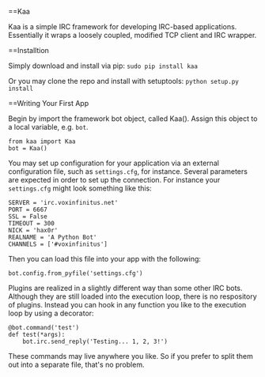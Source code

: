 ==Kaa

Kaa is a simple IRC framework for developing IRC-based applications.
Essentially it wraps a loosely coupled, modified TCP client and IRC wrapper.

==Installtion

Simply download and install via pip: `sudo pip install kaa`

Or you may clone the repo and install with setuptools: `python setup.py install`

==Writing Your First App

Begin by import the framework bot object, called Kaa(). Assign this object to
a local variable, e.g. `bot`.
    
    from kaa import Kaa
    bot = Kaa()

You may set up configuration for your application via an external configuration 
file, such as `settings.cfg`, for instance. Several parameters are expected in
order to set up the connection. For instance your `settings.cfg` might look
something like this:
    
    SERVER = 'irc.voxinfinitus.net'
    PORT = 6667
    SSL = False
    TIMEOUT = 300
    NICK = 'hax0r'
    REALNAME = 'A Python Bot'
    CHANNELS = ['#voxinfinitus']
    
Then you can load this file into your app with the following:
    
    bot.config.from_pyfile('settings.cfg')

Plugins are realized in a slightly different way than some other IRC bots.
Although they are still loaded into the execution loop, there is no respository
of plugins. Instead you can hook in any function you like to the execution loop
by using a decorator:
    
    @bot.command('test')
    def test(*args):
        bot.irc.send_reply('Testing... 1, 2, 3!')

These commands may live anywhere you like. So if you prefer to split them out
into a separate file, that's no problem.

